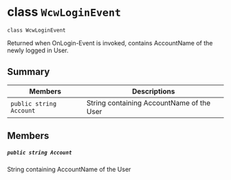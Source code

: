 # class `WcwLoginEvent` 

```
class WcwLoginEvent
```

Returned when OnLogin-Event is invoked, contains AccountName of the newly logged in User.

## Summary

 Members                                | Descriptions                                
----------------------------------------|---------------------------------------------
`public string` `Account` | String containing AccountName of the User

## Members

##### `public string Account `

String containing AccountName of the User
